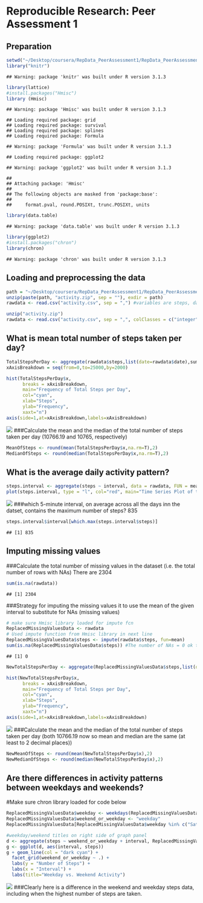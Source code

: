 # Reproducible Research: Peer Assessment 1
## Preparation


```r
setwd("~/Desktop/coursera/RepData_PeerAssessment1/RepData_PeerAssessment1/")
library("knitr")
```

```
## Warning: package 'knitr' was built under R version 3.1.3
```

```r
library(lattice)
#install.packages("Hmisc")
library (Hmisc)
```

```
## Warning: package 'Hmisc' was built under R version 3.1.3
```

```
## Loading required package: grid
## Loading required package: survival
## Loading required package: splines
## Loading required package: Formula
```

```
## Warning: package 'Formula' was built under R version 3.1.3
```

```
## Loading required package: ggplot2
```

```
## Warning: package 'ggplot2' was built under R version 3.1.3
```

```
## 
## Attaching package: 'Hmisc'
## 
## The following objects are masked from 'package:base':
## 
##     format.pval, round.POSIXt, trunc.POSIXt, units
```

```r
library(data.table)
```

```
## Warning: package 'data.table' was built under R version 3.1.3
```

```r
library(ggplot2)
#install.packages("chron")
library(chron)
```

```
## Warning: package 'chron' was built under R version 3.1.3
```

## Loading and preprocessing the data

```r
path = "~/Desktop/coursera/RepData_PeerAssessment1/RepData_PeerAssessment1/"
unzip(paste(path, "activity.zip", sep = ""), exdir = path)
rawdata <- read.csv("activity.csv", sep = ",") #variables are steps, date, interval

unzip("activity.zip")
rawdata <- read.csv("activity.csv", sep = ",", colClasses = c("integer", "Date", "integer"))
```

## What is mean total number of steps taken per day?


```r
TotalStepsPerDay <- aggregate(rawdata$steps,list(date=rawdata$date),sum)
xAxisBreakdown = seq(from=0,to=25000,by=2000) 
```

```r
hist(TotalStepsPerDay$x,
      breaks = xAxisBreakdown,
      main="Frequency of Total Steps per Day",
      col="cyan",
      xlab="Steps",
      ylab="Frequency",
      xaxt="n")
axis(side=1,at=xAxisBreakdown,labels=xAxisBreakdown)
```

![](PA1_template_files/figure-html/unnamed-chunk-4-1.png) 
###Calculate the mean and the median of the total number of steps taken per day (10766.19 and 10765, respectively)

```r
MeanOfSteps <- round(mean(TotalStepsPerDay$x,na.rm=T),2)
MedianOfSteps <- round(median(TotalStepsPerDay$x,na.rm=T),2)
```
## What is the average daily activity pattern?


```r
steps.interval <- aggregate(steps ~ interval, data = rawdata, FUN = mean)
plot(steps.interval, type = "l", col="red", main="Time Series Plot of the Five-minute Intervals ", ylab="Average # of Steps", xlab="Interval")
```

![](PA1_template_files/figure-html/unnamed-chunk-6-1.png) 
###which 5-minute interval, on average across all the days inn the datset, contains the maximum number of steps? 835

```r
steps.interval$interval[which.max(steps.interval$steps)]
```

```
## [1] 835
```

## Imputing missing values

###Calculate the total number of missing values in the dataset (i.e. the total number of rows with NAs) There are 2304


```r
sum(is.na(rawdata))
```

```
## [1] 2304
```
###Strategy for imputing the missing values it to use the mean of the given interval to substitute for NAs (missing values)


```r
# make sure Hmisc library loaded for impute fcn
ReplacedMissingValuesData <- rawdata
# Used impute function from Hmisc library in next line
ReplacedMissingValuesData$steps <- impute(rawdata$steps, fun=mean)
sum(is.na(ReplacedMissingValuesData$steps)) #The number of NAs = 0 ok then...
```

```
## [1] 0
```



```r
NewTotalStepsPerDay <- aggregate(ReplacedMissingValuesData$steps,list(date=ReplacedMissingValuesData$date),sum)

hist(NewTotalStepsPerDay$x,
      breaks = xAxisBreakdown,
      main="Frequency of Total Steps per Day",
      col="cyan",
      xlab="Steps",
      ylab="Frequency",
      xaxt="n")
axis(side=1,at=xAxisBreakdown,labels=xAxisBreakdown)
```

![](PA1_template_files/figure-html/unnamed-chunk-10-1.png) 
###Calculate the mean and the median of the total number of steps taken per day (both 10766.19 now so mean and median are the same (at least to 2 decimal places))

```r
NewMeanOfSteps <- round(mean(NewTotalStepsPerDay$x),2)
NewMedianOfSteps <- round(median(NewTotalStepsPerDay$x),2)
```

## Are there differences in activity patterns between weekdays and weekends?

#Make sure chron library loaded for code below


```r
ReplacedMissingValuesData$weekday <- weekdays(ReplacedMissingValuesData$date)
ReplacedMissingValuesData$weekend_or_weekday <- "weekday"
ReplacedMissingValuesData[ReplacedMissingValuesData$weekday %in% c("Saturday","Sunday"), 5] <- "weekend"

#weekday/weekend titles on right side of graph panel
d <- aggregate(steps ~ weekend_or_weekday + interval, ReplacedMissingValuesData, mean)
g <- ggplot(d, aes(interval, steps))
g + geom_line(col = "dark cyan") + 
  facet_grid(weekend_or_weekday ~ .) + 
  labs(y = "Number of Steps") + 
  labs(x = "Interval") +
  labs(title="Weekday vs. Weekend Activity")
```

![](PA1_template_files/figure-html/unnamed-chunk-12-1.png) 
 ###Clearly here is a difference in the weekend and weekday steps data, including when the highest number of steps are taken.   

